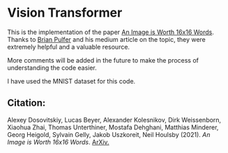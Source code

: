 # Vision Transformer
This is the implementation of the paper [An Image is Worth 16x16 Words](https://arxiv.org/abs/2010.11929). 
Thanks to [Brian Pulfer](https://medium.com/mlearning-ai/vision-transformers-from-scratch-pytorch-a-step-by-step-guide-96c3313c2e0c) and his medium article on the topic, they were extremely helpful and a valuable resource.

More comments will be added in the future to make the process of understanding the code easier.

I have used the MNIST dataset for this code.

## Citation:
Alexey Dosovitskiy, Lucas Beyer, Alexander Kolesnikov, Dirk Weissenborn, Xiaohua Zhai, Thomas Unterthiner, Mostafa Dehghani, Matthias Minderer, Georg Heigold, Sylvain Gelly, Jakob Uszkoreit, Neil Houlsby (2021). 
*An Image is Worth 16x16 Words*. 
[ArXiv.](https://arxiv.org/abs/2010.11929)
